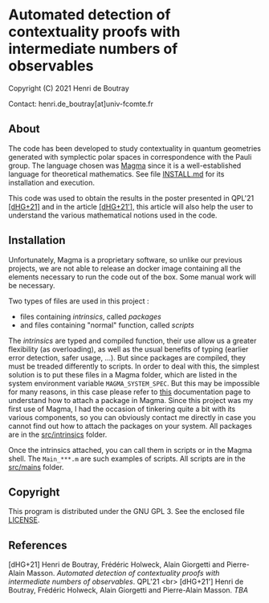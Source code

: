 # Automated detection of contextuality proofs with intermediate numbers of observables

Copyright (C) 2021 Henri de Boutray

Contact: henri.de_boutray[at]univ-fcomte.fr

## About

The code has been developed to study contextuality in quantum geometries
generated with symplectic polar spaces in correspondence with the Pauli group.
The language chosen was [Magma](http://magma.maths.usyd.edu.au) since it is a
well-established language for theoretical mathematics. See file
[INSTALL.md](INSTALL.md) for its installation and execution.

This code was used to obtain the results in the poster presented in QPL'21
[[dHG+21]](#dHG21) and in the article [[dHG+21']](#dHG21b), this article will also 
help the user to understand the various mathematical notions used in the code.

## Installation

Unfortunately, Magma is a proprietary software, so unlike our previous projects,
we are not able to release an docker image containing all the elements necessary
to run the code out of the box. Some manual work will be necessary.

Two types of files are used in this project : 
- files containing *intrinsics*, called *packages*
- and files containing "normal" function, called *scripts*

The *intrinsics* are typed and compiled function, their use allow us a greater
flexibility (as overloading), as well as the usual benefits of typing (earlier
error detection, safer usage, ...). But since packages are compiled, they must
be treaded differently to scripts. In order to deal with this, the simplest
solution is to put these files in a Magma folder, which are listed in the system
environment variable `MAGMA_SYSTEM_SPEC`. But this may be impossible for many
reasons, in this case please refer to
[this](https://magma.maths.usyd.edu.au/magma/handbook/text/24) documentation
page to understand how to attach a package in Magma. Since this project was my
first use of Magma, I had the occasion of tinkering quite a bit with its various
components, so you can obviously contact me directly in case you cannot find out
how to attach the packages on your system. All packages are in the 
[src/intrinsics](src/intrinsics) folder.

Once the intrinsics attached, you can call them in scripts or in the Magma
shell. The `Main_***.m` are such examples of scripts. All scripts are in the 
[src/mains](src/mains) folder.

## Copyright

This program is distributed under the GNU GPL 3. See the enclosed file 
[LICENSE](LICENSE).

## References

<a id="dHG21"/>[dHG+21] Henri de Boutray, Frédéric  Holweck, Alain Giorgetti and
  Pierre-Alain Masson. *Automated detection of contextuality proofs with intermediate 
  numbers of observables*. QPL'21 <br\>
<a id="dHG21b"/>[dHG+21'] Henri de Boutray, Frédéric  Holweck, Alain Giorgetti and
  Pierre-Alain Masson. *TBA*
